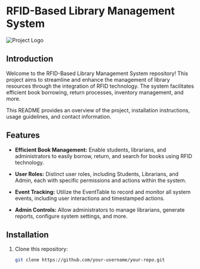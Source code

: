 # RFID-Based Library Management System

![Project Logo](url-to-your-logo.png) <!-- If you have a project logo, add it here -->

## Introduction

Welcome to the RFID-Based Library Management System repository!
This project aims to streamline and enhance the management of library resources through the integration of RFID technology. 
The system facilitates efficient book borrowing, return processes, inventory management, and more. 

This README provides an overview of the project, installation instructions, usage guidelines, and contact information.

## Features

- **Efficient Book Management:** Enable students, librarians, and administrators to easily borrow, return, and search for books using RFID technology.

- **User Roles:** Distinct user roles, including Students, Librarians, and Admin, each with specific permissions and actions within the system.

- **Event Tracking:** Utilize the EventTable to record and monitor all system events, including user interactions and timestamped actions.

- **Admin Controls:** Allow administrators to manage librarians, generate reports, configure system settings, and more.

## Installation

1. Clone this repository:
   ```sh
   git clone https://github.com/your-username/your-repo.git
